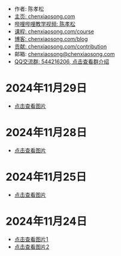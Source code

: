 <!-- sign begin -->
- 作者: 陈孝松
- [主页: chenxiaosong.com](https://chenxiaosong.com/)
- [哔哩哔哩教学视频: 陈孝松](https://chenxiaosong.com/video.html)
- [课程: chenxiaosong.com/course](https://chenxiaosong.com/course.html)
- [博客: chenxiaosong.com/blog](https://chenxiaosong.com/blog.html)
- [贡献: chenxiaosong.com/contribution](https://chenxiaosong.com/contribution.html)
- 邮箱: <chenxiaosong@chenxiaosong.com>
- [QQ交流群: 544216206, 点击查看群介绍](https://chenxiaosong.com/q.html)

<!-- sign end -->
# 2024年11月29日

- [点击查看图片](https://gitee.com/chenxiaosonggitee/tmp/raw/master/calligraphy/left-hand/20241129-01.jpg)

# 2024年11月28日

- [点击查看图片](https://gitee.com/chenxiaosonggitee/tmp/raw/master/calligraphy/left-hand/20241128-01.jpg)

# 2024年11月25日

- [点击查看图片](https://gitee.com/chenxiaosonggitee/tmp/raw/master/calligraphy/left-hand/20241125-01.jpg)

# 2024年11月24日

- [点击查看图片1](https://gitee.com/chenxiaosonggitee/tmp/raw/master/calligraphy/left-hand/20241124-01.jpg)
- [点击查看图片2](https://gitee.com/chenxiaosonggitee/tmp/raw/master/calligraphy/left-hand/20241124-02.jpg)

